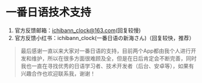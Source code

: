# 一番日语技术支持

1. 官方反馈邮箱：ichibann_clock@163.com(回复较慢) 
1. 官方反馈小红书：ichibann_clock(一番日语の新海さん)（回复较快，推荐）


> 最后感谢一直以来大家对一番日语的支持，目前两个App都由我个人进行开发和维护，所以在很多方面很难顾及全，但是在日后肯定会不断完善，同时我也一直在寻找优秀的日语学习者、技术开发者（后台、安卓等），如果有兴趣合作也欢迎联系我，谢谢！


